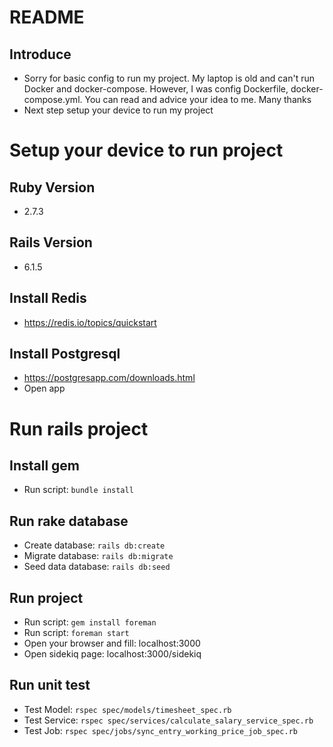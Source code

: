 # README
## Introduce
- Sorry for basic config to run my project. My laptop is old and can't run Docker and docker-compose. However, I was config Dockerfile, docker-compose.yml. You can read and advice your idea to me. Many thanks
- Next step setup your device to run my project
# Setup your device to run project
## Ruby Version
- 2.7.3
## Rails Version
- 6.1.5

## Install Redis
- https://redis.io/topics/quickstart
## Install Postgresql
- https://postgresapp.com/downloads.html
- Open app
# Run rails project

## Install gem
- Run script: ```bundle install```

## Run rake database
- Create database: ```rails db:create```
- Migrate database: ```rails db:migrate```
- Seed data database: ```rails db:seed```

## Run project
- Run script: ```gem install foreman```
- Run script: ```foreman start```
- Open your browser and fill: localhost:3000
- Open sidekiq page: localhost:3000/sidekiq

## Run unit test
- Test Model: ```rspec spec/models/timesheet_spec.rb```
- Test Service: ```rspec spec/services/calculate_salary_service_spec.rb```
- Test Job: ```rspec spec/jobs/sync_entry_working_price_job_spec.rb```
